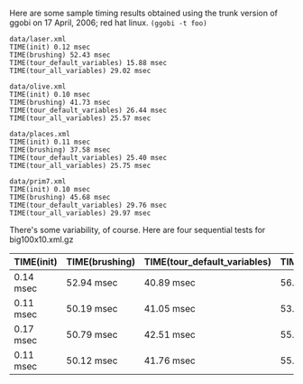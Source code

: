 Here are some sample timing results obtained using the trunk version of ggobi on 17 April, 2006; red hat linux.  `(ggobi -t foo)`

```
data/laser.xml
TIME(init) 0.12 msec
TIME(brushing) 52.43 msec
TIME(tour_default_variables) 15.88 msec
TIME(tour_all_variables) 29.02 msec

data/olive.xml
TIME(init) 0.10 msec
TIME(brushing) 41.73 msec
TIME(tour_default_variables) 26.44 msec
TIME(tour_all_variables) 25.57 msec

data/places.xml
TIME(init) 0.11 msec
TIME(brushing) 37.58 msec
TIME(tour_default_variables) 25.40 msec
TIME(tour_all_variables) 25.75 msec

data/prim7.xml
TIME(init) 0.10 msec
TIME(brushing) 45.68 msec
TIME(tour_default_variables) 29.76 msec
TIME(tour_all_variables) 29.97 msec
```

There's some variability, of course.  Here are four sequential tests for big100x10.xml.gz

|TIME(init)|TIME(brushing)|TIME(tour\_default\_variables)|TIME(tour\_all\_variables)|
|:---------|:-------------|:-----------------------------|:-------------------------|
|0.14 msec|52.94 msec|40.89 msec|56.17 msec|
|0.11 msec|50.19 msec|41.05 msec|53.64 msec|
|0.17 msec|50.79 msec|42.51 msec|55.60 msec|
|0.11 msec|50.12 msec|41.76 msec|55.55 msec|

